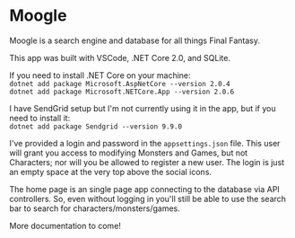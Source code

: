# Moogle

Moogle is a search engine and database for all things Final Fantasy.

This app was built with VSCode, .NET Core 2.0, and SQLite. 

If you need to install .NET Core on your machine:<br>
`dotnet add package Microsoft.AspNetCore --version 2.0.4`<br>
`dotnet add package Microsoft.NETCore.App --version 2.0.6`<br>

I have SendGrid setup but I'm not currently using it in the app, but if you need to install it:<br>
`dotnet add package Sendgrid --version 9.9.0`

I've provided a login and password in the `appsettings.json` file. This user will grant you access to modifying Monsters and Games, but not Characters; nor will you be allowed to register a new user. The login is just an empty space at the very top above the social icons.

The home page is an single page app connecting to the database via API controllers. So, even without logging in you'll still be able to use the search bar to search for characters/monsters/games.

More documentation to come!


